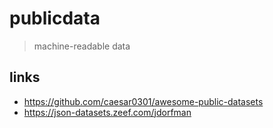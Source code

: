 # publicdata

> machine-readable data 

## links

* https://github.com/caesar0301/awesome-public-datasets
* https://json-datasets.zeef.com/jdorfman
